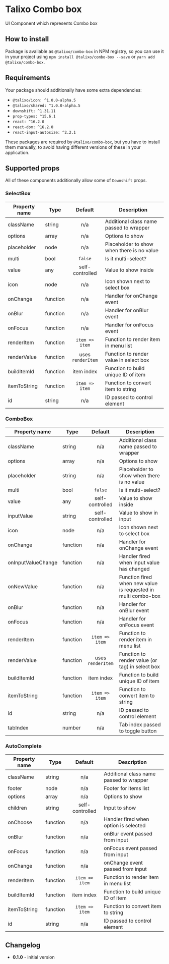 # Talixo Combo box

UI Component which represents Combo box

## How to install

Package is available as `@talixo/combo-box` in NPM registry, so you can use it in your project
using `npm install @talixo/combo-box --save` or `yarn add @talixo/combo-box`.

## Requirements

Your package should additionally have some extra dependencies:

- `@talixo/icon: ^1.0.0-alpha.5`
- `@talixo/shared: ^1.0.0-alpha.5`
- `downshift: ^1.31.11`
- `prop-types: ^15.6.1`
- `react: ^16.2.0`
- `react-dom: ^16.2.0`
- `react-input-autosize: ^2.2.1`

These packages are required by `@talixo/combo-box`, but you have to install them manually,
to avoid having different versions of these in your application.

## Supported props

All of these components additionally allow some of `Downshift` props.

### SelectBox

Property name | Type      | Default           | Description
--------------|-----------|:-----------------:|--------------------------------
className     | string    | n/a               | Additional class name passed to wrapper
options       | array     | n/a               | Options to show
placeholder   | node      | n/a               | Placeholder to show when there is no value
multi         | bool      | `false`           | Is it multi-select?
value         | any       | self-controlled   | Value to show inside
icon          | node      | n/a               | Icon shown next to select box
onChange      | function  | n/a               | Handler for onChange event
onBlur        | function  | n/a               | Handler for onBlur event
onFocus       | function  | n/a               | Handler for onFocus event
renderItem    | function  | `item => item`    | Function to render item in menu list
renderValue   | function  | uses `renderItem` | Function to render value in select box
buildItemId   | function  | item index        | Function to build unique ID of item
itemToString  | function  | `item => item`    | Function to convert item to string
id            | string    | n/a               | ID passed to control element

### ComboBox

Property name      | Type      | Default           | Description
-------------------|-----------|:-----------------:|--------------------------------
className          | string    | n/a               | Additional class name passed to wrapper
options            | array     | n/a               | Options to show
placeholder        | string    | n/a               | Placeholder to show when there is no value
multi              | bool      | `false`           | Is it multi-select?
value              | any       | self-controlled   | Value to show inside
inputValue         | string    | self-controlled   | Value to show in input
icon               | node      | n/a               | Icon shown next to select box
onChange           | function  | n/a               | Handler for onChange event
onInputValueChange | function  | n/a               | Handler fired when input value has changed
onNewValue         | function  | n/a               | Function fired when new value is requested in multi combo-box
onBlur             | function  | n/a               | Handler for onBlur event
onFocus            | function  | n/a               | Handler for onFocus event
renderItem         | function  | `item => item`    | Function to render item in menu list
renderValue        | function  | uses `renderItem` | Function to render value (or tag) in select box
buildItemId        | function  | item index        | Function to build unique ID of item
itemToString       | function  | `item => item`    | Function to convert item to string
id                 | string    | n/a               | ID passed to control element
tabIndex           | number    | n/a               | Tab index passed to toggle button

### AutoComplete

Property name      | Type      | Default           | Description
-------------------|-----------|:-----------------:|--------------------------------
className          | string    | n/a               | Additional class name passed to wrapper
footer             | node      | n/a               | Footer for items list
options            | array     | n/a               | Options to show
children           | string    | self-controlled   | Input to show
onChoose           | function  | n/a               | Handler fired when option is selected
onBlur             | function  | n/a               | onBlur event passed from input
onFocus            | function  | n/a               | onFocus event passed from input
onChange           | function  | n/a               | onChange event passed from input
renderItem         | function  | `item => item`    | Function to render item in menu list
buildItemId        | function  | item index        | Function to build unique ID of item
itemToString       | function  | `item => item`    | Function to convert item to string
id                 | string    | n/a               | ID passed to control element

## Changelog

- **0.1.0** - initial version
